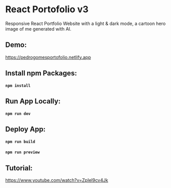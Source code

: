 # React Portofolio v3

Responsive React Portfolio Website with a light & dark mode, a cartoon hero image of me generated with AI.

## Demo:

https://pedrogomesportofolio.netlify.app

## Install npm Packages:

#### `npm install`

## Run App Locally:

#### `npm run dev`

## Deploy App:

#### `npm run build`

#### `npm run preview`

## Tutorial: 

https://www.youtube.com/watch?v=ZpIel9cv4Jk